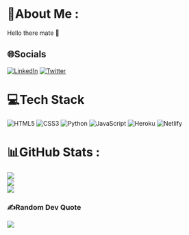 # 💫About Me :
Hello there mate 👋

## 🌐Socials
[![LinkedIn](https://img.shields.io/badge/LinkedIn-%230077B5.svg?logo=linkedin&logoColor=white)](https://linkedin.com/in/chugilc) [![Twitter](https://img.shields.io/badge/Twitter-%231DA1F2.svg?logo=Twitter&logoColor=white)](https://twitter.com/chugilcr) 

# 💻Tech Stack
![HTML5](https://img.shields.io/badge/html5-%23E34F26.svg?style=flat&logo=html5&logoColor=white) ![CSS3](https://img.shields.io/badge/css3-%231572B6.svg?style=flat&logo=css3&logoColor=white) ![Python](https://img.shields.io/badge/python-3670A0?style=flat&logo=python&logoColor=ffdd54) ![JavaScript](https://img.shields.io/badge/javascript-%23323330.svg?style=flat&logo=javascript&logoColor=%23F7DF1E) ![Heroku](https://img.shields.io/badge/heroku-%23430098.svg?style=flat&logo=heroku&logoColor=white) ![Netlify](https://img.shields.io/badge/netlify-%23000000.svg?style=flat&logo=netlify&logoColor=#00C7B7)
# 📊GitHub Stats :
![](https://github-readme-stats.vercel.app/api?username=ChugilC&theme=dark&hide_border=false&include_all_commits=false&count_private=false)<br/>
![](https://github-readme-streak-stats.herokuapp.com/?user=ChugilC&theme=dark&hide_border=false)<br/>
![](https://github-readme-stats.vercel.app/api/top-langs/?username=ChugilC&theme=dark&hide_border=false&include_all_commits=false&count_private=false&layout=compact)

### ✍️Random Dev Quote
![](https://quotes-github-readme.vercel.app/api?type=horizontal&theme=dark)
